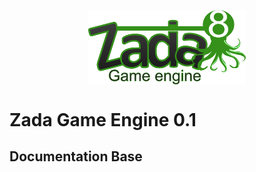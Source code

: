 <p align="center"><img style='display: block;
margin-left: auto;
margin-right: auto;
width: 50%;' src="./img/Zada_logo.png"></p>
<h1>Zada Game Engine 0.1</h1>
<h2>Documentation Base</h2>
